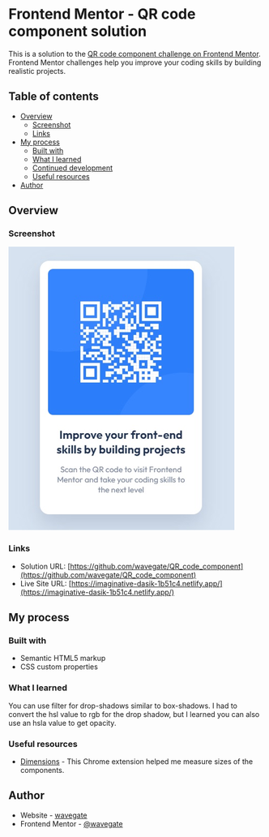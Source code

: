 # Frontend Mentor - QR code component solution

This is a solution to the [QR code component challenge on Frontend Mentor](https://www.frontendmentor.io/challenges/qr-code-component-iux_sIO_H). Frontend Mentor challenges help you improve your coding skills by building realistic projects.

## Table of contents

- [Overview](#overview)
  - [Screenshot](#screenshot)
  - [Links](#links)
- [My process](#my-process)
  - [Built with](#built-with)
  - [What I learned](#what-i-learned)
  - [Continued development](#continued-development)
  - [Useful resources](#useful-resources)
- [Author](#author)

## Overview

### Screenshot

![](./screenshot.jpg)

### Links

- Solution URL: [https://github.com/wavegate/QR_code_component](https://github.com/wavegate/QR_code_component)
- Live Site URL: [https://imaginative-dasik-1b51c4.netlify.app/](https://imaginative-dasik-1b51c4.netlify.app/)

## My process

### Built with

- Semantic HTML5 markup
- CSS custom properties

### What I learned

You can use filter for drop-shadows similar to box-shadows. I had to convert the hsl value to rgb for the drop shadow, but I learned you can also use an hsla value to get opacity.

### Useful resources

- [Dimensions](https://chrome.google.com/webstore/detail/dimensions/baocaagndhipibgklemoalmkljaimfdj?hl=en) - This Chrome extension helped me measure sizes of the components.

## Author

- Website - [wavegate](https://github.com/wavegate)
- Frontend Mentor - [@wavegate](https://www.frontendmentor.io/profile/wavegate)
